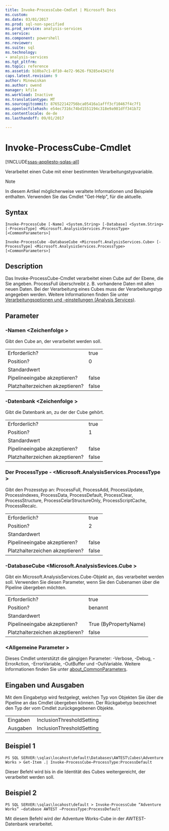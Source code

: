 ```yaml
---
title: Invoke-ProcessCube-Cmdlet | Microsoft Docs
ms.custom: 
ms.date: 03/01/2017
ms.prod: sql-non-specified
ms.prod_service: analysis-services
ms.service: 
ms.component: powershell
ms.reviewer: 
ms.suite: sql
ms.technology:
- analysis-services
ms.tgt_pltfrm: 
ms.topic: reference
ms.assetid: b10ba7c1-8f10-4e72-9626-f9285e4341fd
caps.latest.revision: 9
author: Minewiskan
ms.author: owend
manager: kfile
ms.workload: Inactive
ms.translationtype: MT
ms.sourcegitcommit: 876522142756bca05416a1afff3cf10467f4c7f1
ms.openlocfilehash: e54ec7316c74bd1551194c318e9a981dff341b72
ms.contentlocale: de-de
ms.lasthandoff: 09/01/2017

---
```

# <a name="invoke-processcube-cmdlet"></a>Invoke-ProcessCube-Cmdlet

[!INCLUDE[ssas-appliesto-sqlas-all](../../includes/ssas-appliesto-sqlas-all.md)]

  Verarbeitet einen Cube mit einer bestimmten Verarbeitungstypvariable.  
  
>[!NOTE] 
>In diesem Artikel möglicherweise veraltete Informationen und Beispiele enthalten. Verwenden Sie das Cmdlet "Get-Help", für die aktuelle.
  
## <a name="syntax"></a>Syntax  
 `Invoke-ProcessCube [-Name] <System.String> [-Database] <System.String> [-ProcessType] <Microsoft.AnalysisServices.ProcessType> [<CommonParameters>]`  
  
 `Invoke-ProcessCube –DatabaseCube <Microsoft.AnalysisServices.Cube> [-ProcessType] <Microsoft.AnalysisServices.ProcessType> [<CommonParameters>]`  
  
## <a name="description"></a>Description  
 Das Invoke-ProcessCube-Cmdlet verarbeitet einen Cube auf der Ebene, die Sie angeben. ProcessFull überschreibt z. B. vorhandene Daten mit allen neuen Daten. Bei der Verarbeitung eines Cubes muss der Verarbeitungstyp angegeben werden. Weitere Informationen finden Sie unter [Verarbeitungsoptionen und -einstellungen &#40;Analysis Services&#41;](../../analysis-services/multidimensional-models/processing-options-and-settings-analysis-services.md).  
  
## <a name="parameters"></a>Parameter  
  
### <a name="-name-string"></a>-Namen \<Zeichenfolge >  
 Gibt den Cube an, der verarbeitet werden soll.  
  
|||  
|-|-|  
|Erforderlich?|true|  
|Position?|0|  
|Standardwert||  
|Pipelineeingabe akzeptieren?|false|  
|Platzhalterzeichen akzeptieren?|false|  
  
### <a name="-database-string"></a>-Datenbank \<Zeichenfolge >  
 Gibt die Datenbank an, zu der der Cube gehört.  
  
|||  
|-|-|  
|Erforderlich?|true|  
|Position?|1|  
|Standardwert||  
|Pipelineeingabe akzeptieren?|false|  
|Platzhalterzeichen akzeptieren?|false|  
  
### <a name="-processtype-microsoftanalysisservicesprocesstype"></a>Der ProcessType - \<Microsoft.AnalysisServices.ProcessType >  
 Gibt den Prozesstyp an: ProcessFull, ProcessAdd, ProcessUpdate, ProcessIndexes, ProcessData, ProcessDefault, ProcessClear, ProcessStructure, ProcessCelarStructureOnly, ProcessScriptCache, ProcessRecalc.  
  
|||  
|-|-|  
|Erforderlich?|true|  
|Position?|2|  
|Standardwert||  
|Pipelineeingabe akzeptieren?|false|  
|Platzhalterzeichen akzeptieren?|false|  
  
### <a name="-databasecube-microsoftanalysissevicescube"></a>-DatabaseCube \<Microsoft.AnalysisSevices.Cube >  
 Gibt ein Microsoft.AnalysisServices.Cube-Objekt an, das verarbeitet werden soll. Verwenden Sie diesen Parameter, wenn Sie den Cubenamen über die Pipeline übergeben möchten.  
  
|||  
|-|-|  
|Erforderlich?|true|  
|Position?|benannt|  
|Standardwert||  
|Pipelineeingabe akzeptieren?|True (ByPropertyName)|  
|Platzhalterzeichen akzeptieren?|false|  
  
### <a name="commonparameters"></a>\<Allgemeine Parameter >  
 Dieses Cmdlet unterstützt die gängigen Parameter: -Verbose, -Debug, -ErrorAction, -ErrorVariable, -OutBuffer und -OutVariable. Weitere Informationen finden Sie unter [about_CommonParameters](http://go.microsoft.com/fwlink/?linkID=227825).  
  
## <a name="inputs-and-outputs"></a>Eingaben und Ausgaben  
 Mit dem Eingabetyp wird festgelegt, welchen Typ von Objekten Sie über die Pipeline an das Cmdlet übergeben können. Der Rückgabetyp bezeichnet den Typ der vom Cmdlet zurückgegebenen Objekte.  
  
|||  
|-|-|  
|Eingaben|InclusionThresholdSetting|  
|Ausgaben|InclusionThresholdSetting|  
  
## <a name="example-1"></a>Beispiel 1  
 `PS SQL SERVER:\sqlas\locahost\default\Databases\AWTEST\Cubes\Adventure Works > Get-Item .| Invoke-ProcessCube–ProcessType:ProcessDefault`  
  
 Dieser Befehl wird bis in die Identität des Cubes weitergereicht, der verarbeitet werden soll.  
  
## <a name="example-2"></a>Beispiel 2  
 `PS SQL SERVER:\sqlas\locahost\default > Invoke-ProcessCube “Adventure Works” –database AWTEST –ProcessType:ProcessDefault`  
  
 Mit diesem Befehl wird der Adventure Works-Cube in der AWTEST-Datenbank verarbeitet.   
  
  

